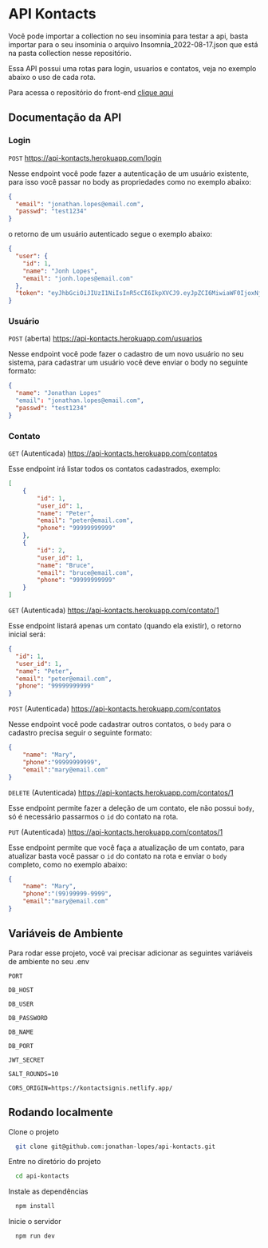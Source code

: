 
# API Kontacts

Você pode importar a collection no seu insominia para testar a api, basta importar para o seu insominia o arquivo Insomnia_2022-08-17.json que está na pasta collection nesse repositório.

Essa API possui uma rotas para login, usuarios e contatos, veja no exemplo abaixo o uso de cada rota.

Para acessa o repositório do front-end [clique aqui](https://github.com/jonathan-lopes/kontacts)

## Documentação da API

### Login
`POST` https://api-kontacts.herokuapp.com/login

Nesse endpoint você pode fazer a autenticação de um usuário existente, para isso você passar no body as propriedades como no exemplo abaixo:

```json
{
  "email": "jonathan.lopes@email.com",
  "passwd": "test1234"
}
```

o retorno de um usuário autenticado segue o exemplo abaixo:

```json
{
  "user": {
    "id": 1,
    "name": "Jonh Lopes",
    "email": "jonh.lopes@email.com"
  },
  "token": "eyJhbGciOiJIUzI1NiIsInR5cCI6IkpXVCJ9.eyJpZCI6MiwiaWF0IjoxNjM0MjQwODIzLCJleHAiOjE2MzQyNjk2MjN9.ZfJW04QQSnMy1YuwHChA5cJF8ppkGBVEmVAHtksPHGM"
}
```

### Usuário
`POST` (aberta) https://api-kontacts.herokuapp.com/usuarios

Nesse endpoint você pode fazer o cadastro de um novo usuário no seu sistema, para cadastrar um usuário você deve enviar o body no seguinte formato:

```json
{
  "name": "Jonathan Lopes"
  "email": "jonathan.lopes@email.com",
  "passwd": "test1234"
}
```

### Contato
`GET` (Autenticada) https://api-kontacts.herokuapp.com/contatos

Esse endpoint irá listar todos os contatos cadastrados, exemplo:

```json
[
	{
		"id": 1,
		"user_id": 1,
		"name": "Peter",
		"email": "peter@email.com",
		"phone": "99999999999"
	},
	{
		"id": 2,
		"user_id": 1,
		"name": "Bruce",
		"email": "bruce@email.com",
		"phone": "99999999999"
	}
]
``` 

`GET` (Autenticada) https://api-kontacts.herokuapp.com/contato/1

Esse endpoint listará apenas um contato (quando ela existir), o retorno inicial será:

```json
{
  "id": 1,
  "user_id": 1,
  "name": "Peter",
  "email": "peter@email.com",
  "phone": "99999999999"
}
``` 

`POST` (Autenticada) https://api-kontacts.herokuapp.com/contatos

Nesse endpoint você pode cadastrar outros contatos, o `body` para o cadastro precisa seguir o seguinte formato:

```json
{
	"name": "Mary",
	"phone":"99999999999",
	"email":"mary@email.com"
}
``` 

`DELETE` (Autenticada) https://api-kontacts.herokuapp.com/contatos/1

Esse endpoint permite fazer a deleção de um contato, ele não possui `body`, só é necessário passarmos o `id` do contato na rota.

`PUT` (Autenticada) https://api-kontacts.herokuapp.com/contatos/1

Esse endpoint permite que você faça a atualização de um contato, para atualizar basta você passar o `id` do contato na rota e enviar o `body` completo, como no exemplo abaixo:

```json
{
	"name": "Mary",
	"phone":"(99)99999-9999",
	"email":"mary@email.com"
}
```

## Variáveis de Ambiente

Para rodar esse projeto, você vai precisar adicionar as seguintes variáveis de ambiente no seu .env

`PORT`

`DB_HOST`

`DB_USER`

`DB_PASSWORD`

`DB_NAME`

`DB_PORT`

`JWT_SECRET`

`SALT_ROUNDS=10`

`CORS_ORIGIN=https://kontactsignis.netlify.app/`

## Rodando localmente

Clone o projeto

```bash
  git clone git@github.com:jonathan-lopes/api-kontacts.git
```

Entre no diretório do projeto

```bash
  cd api-kontacts
```

Instale as dependências

```bash
  npm install
```

Inicie o servidor

```bash
  npm run dev
```

